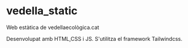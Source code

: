 # vedella_static
Web estàtica de vedellaecològica.cat

Desenvolupat amb HTML,CSS i JS. S'utilitza el framework Tailwindcss.
